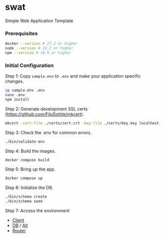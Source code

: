 # swat
Simple Web Application Template

### Prerequisites

```bash
docker --version # 27.2 or higher
node --version # 22.2 or higher
npm --version # 10.9 or higher
```

### Initial Configuration

Step 1: Copy `sample.env` to `.env` and make your application specific changes.
```bash
cp sample.env .env
nano .env
npm install
```

Step 2: Generate development SSL certs 
(https://github.com/FiloSottile/mkcert).
```bash
mkcert -cert-file ./certs/cert.crt -key-file ./certs/key.key localhost 127.0.0.1 ::1
```

Step 3: Check the .env for common errors.
```bash
./bin/validate-env
```

Step 4: Build the images.
```bash
docker compose build
```

Step 5: Bring up the app.
```bash
docker compose up
```

Step 6: Initialize the DB.
```bash
./bin/schema create
./bin/schema seed
```

Step 7: Access the environment
* [Client](https://localhost)
* [DB](https://localhost/db/_utils/) / [Alt](http://localhost:5984/_utils)
* [Router](https://localhost:8090)


